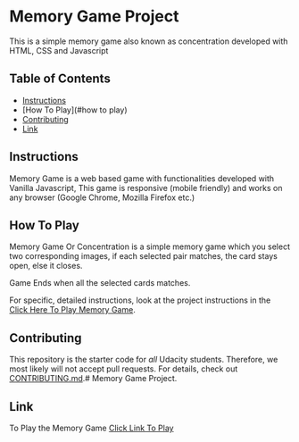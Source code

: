 # Memory Game Project

This is a simple memory game also known as concentration developed with HTML, CSS and Javascript

## Table of Contents

* [Instructions](#instructions)
* [How To Play](#how to play) 
* [Contributing](#contributing) 
* [Link](#link)

## Instructions

Memory Game is a web based game with functionalities developed with Vanilla Javascript, This game is responsive (mobile friendly) and works on any browser (Google Chrome, Mozilla Firefox etc.)

## How To Play

Memory Game Or Concentration is a simple memory game which you select two corresponding images, if each selected pair matches, the card stays open, else it closes.

Game Ends when all the selected cards matches.

For specific, detailed instructions, look at the project instructions in the [Click Here To Play Memory Game](#link).

## Contributing

This repository is the starter code for _all_ Udacity students. Therefore, we most likely will not accept pull requests.
For details, check out [CONTRIBUTING.md](CONTRIBUTING.md).# Memory Game Project.

## Link

To Play the Memory Game [Click Link To Play](https://maestrojolly.github.io/memory-game/)
